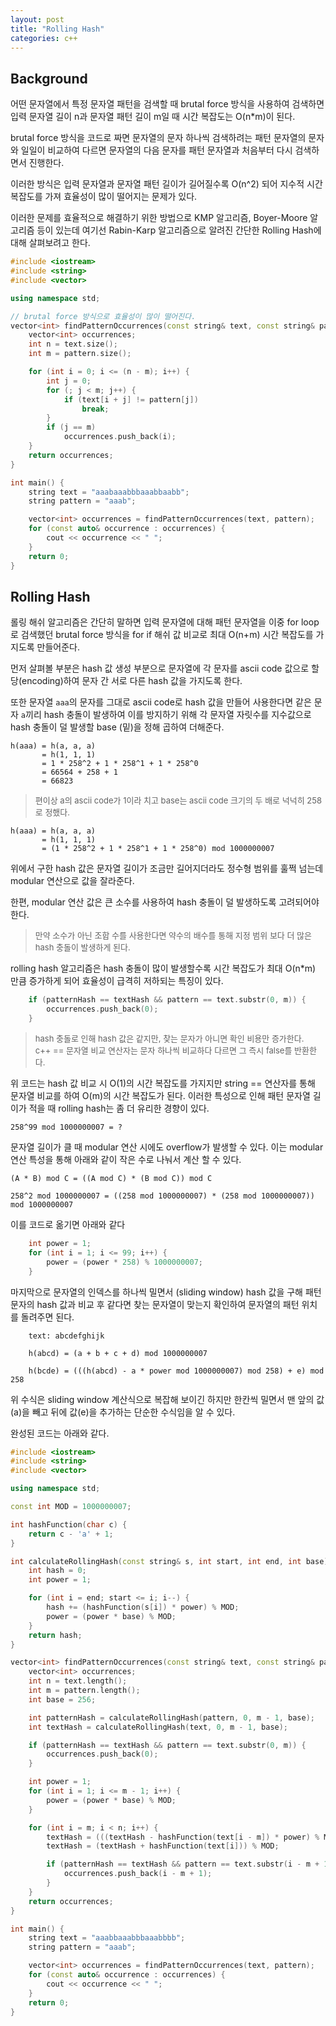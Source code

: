 ```yaml
---
layout: post
title: "Rolling Hash"
categories: c++
---
```


## Background

<!-- begin_excerpt -->
어떤 문자열에서 특정 문자열 패턴을 검색할 때 brutal force 방식을 사용하여 검색하면 입력 문자열 길이 n과 문자열 패턴 길이 m일 때 시간 복잡도는 O(n*m)이 된다.
<!-- end_excerpt -->

brutal force 방식을 코드로 짜면 문자열의 문자 하나씩 검색하려는 패턴 문자열의 문자와 일일이 비교하여 다르면 문자열의 다음 문자를 패턴 문자열과 처음부터 다시 검색하면서 진행한다.

이러한 방식은 입력 문자열과 문자열 패턴 길이가 길어질수록 O(n^2) 되어 지수적 시간 복잡도를 가져 효율성이 많이 떨어지는 문제가 있다.

이러한 문제를 효율적으로 해결하기 위한 방법으로 KMP 알고리즘, Boyer-Moore 알고리즘 등이 있는데 여기선 Rabin-Karp 알고리즘으로 알려진 간단한 Rolling Hash에 대해 살펴보려고 한다.

```c++
#include <iostream>
#include <string>
#include <vector>

using namespace std;

// brutal force 방식으로 효율성이 많이 떨어진다.
vector<int> findPatternOccurrences(const string& text, const string& pattern) {
    vector<int> occurrences;
    int n = text.size();
    int m = pattern.size();

    for (int i = 0; i <= (n - m); i++) {
        int j = 0;
        for (; j < m; j++) {
            if (text[i + j] != pattern[j])
                break;
        }
        if (j == m) 
            occurrences.push_back(i);
    }
    return occurrences;
}

int main() {
    string text = "aaabaaabbbaaabbaabb";
    string pattern = "aaab";

    vector<int> occurrences = findPatternOccurrences(text, pattern);
    for (const auto& occurrence : occurrences) {
        cout << occurrence << " ";
    }
    return 0;
}
```

## Rolling Hash

롤링 해쉬 알고리즘은 간단히 말하면 입력 문자열에 대해 패턴 문자열을 이중 for loop로 검색했던 brutal force 방식을 for if 해쉬 값 비교로 최대 O(n+m) 시간 복잡도를 가지도록 만들어준다.

먼저 살펴볼 부분은 hash 값 생성 부분으로 문자열에 각 문자를 ascii code 값으로 할당(encoding)하여 문자 간 서로 다른 hash 값을 가지도록 한다. 

또한 문자열 `aaa`의 문자를 그대로 ascii code로 hash 값을 만들어 사용한다면 같은 문자 `a`끼리 hash 충돌이 발생하여 이를 방지하기 위해 각 문자열 자릿수를 지수값으로 hash 충돌이 덜 발생할 base (밑)을 정해 곱하여 더해준다.

```
h(aaa) = h(a, a, a)
       = h(1, 1, 1)
       = 1 * 258^2 + 1 * 258^1 + 1 * 258^0
       = 66564 + 258 + 1
       = 66823
```
> <font size="2"> 
> 편이상 a의 ascii code가 1이라 치고 base는 ascii code 크기의 두 배로 넉넉히 258로 정했다.
> </font>

```
h(aaa) = h(a, a, a)
       = h(1, 1, 1)
       = (1 * 258^2 + 1 * 258^1 + 1 * 258^0) mod 1000000007
```
위에서 구한 hash 값은 문자열 길이가 조금만 길어지더라도 정수형 범위를 훌쩍 넘는데 modular 연산으로 값을 잘라준다.

한편, modular 연산 값은 큰 소수를 사용하여 hash 충돌이 덜 발생하도록 고려되어야 한다.

> <font size="2"> 
> 만약 소수가 아닌 조합 수를 사용한다면 약수의 배수를 통해 지정 범위 보다 더 많은 hash 충돌이 발생하게 된다. 
> </font>

rolling hash 알고리즘은 hash 충돌이 많이 발생할수록 시간 복잡도가 최대 O(n*m) 만큼 증가하게 되어 효율성이 급격히 저하되는 특징이 있다. 

```c++
    if (patternHash == textHash && pattern == text.substr(0, m)) {
        occurrences.push_back(0);
    }
```
> <font size="2"> 
> hash 충돌로 인해 hash 값은 같지만, 찾는 문자가 아니면 확인 비용만 증가한다. <br>
> c++ == 문자열 비교 연산자는 문자 하나씩 비교하다 다르면 그 즉시 false를 반환한다.
> </font>

위 코드는 hash 값 비교 시 O(1)의 시간 복잡도를 가지지만 string == 연산자를 통해 문자열 비교를 하여 O(m)의 시간 복잡도가 된다. 이러한 특성으로 인해 패턴 문자열 길이가 적을 때 rolling hash는 좀 더 유리한 경향이 있다.

```
258^99 mod 1000000007 = ?
```    
문자열 길이가 클 때 modular 연산 시에도 overflow가 발생할 수 있다. 이는 modular 연산 특성을 통해 아래와 같이 작은 수로 나눠서 계산 할 수 있다.

```
(A * B) mod C = ((A mod C) * (B mod C)) mod C

258^2 mod 1000000007 = ((258 mod 1000000007) * (258 mod 1000000007)) mod 1000000007
```    

이를 코드로 옮기면 아래와 같다

```c++
    int power = 1;
    for (int i = 1; i <= 99; i++) {
        power = (power * 258) % 1000000007;
    }
```

마지막으로 문자열의 인덱스를 하나씩 밀면서 (sliding window) hash 값을 구해 패턴 문자의 hash 값과 비교 후 같다면 찾는 문자열이 맞는지 확인하여 문자열의 패턴 위치를 돌려주면 된다.

```
    text: abcdefghijk

    h(abcd) = (a + b + c + d) mod 1000000007

    h(bcde) = (((h(abcd) - a * power mod 1000000007) mod 258) + e) mod 258
```

위 수식은 sliding window 계산식으로 복잡해 보이긴 하지만 한칸씩 밀면서 맨 앞의 값(a)을 빼고 뒤에 값(e)을 추가하는 단순한 수식임을 알 수 있다.

완성된 코드는 아래와 같다.

```c++
#include <iostream>
#include <string>
#include <vector>

using namespace std;

const int MOD = 1000000007;

int hashFunction(char c) {
    return c - 'a' + 1;
}

int calculateRollingHash(const string& s, int start, int end, int base) {
    int hash = 0;
    int power = 1;

    for (int i = end; start <= i; i--) {
        hash += (hashFunction(s[i]) * power) % MOD;
        power = (power * base) % MOD;
    }
    return hash;
}

vector<int> findPatternOccurrences(const string& text, const string& pattern) {
    vector<int> occurrences;
    int n = text.length();
    int m = pattern.length();
    int base = 256;

    int patternHash = calculateRollingHash(pattern, 0, m - 1, base);
    int textHash = calculateRollingHash(text, 0, m - 1, base);

    if (patternHash == textHash && pattern == text.substr(0, m)) {
        occurrences.push_back(0);
    }

    int power = 1;
    for (int i = 1; i <= m - 1; i++) {
        power = (power * base) % MOD;
    }

    for (int i = m; i < n; i++) {
        textHash = (((textHash - hashFunction(text[i - m]) * power) % MOD) * base) % MOD;
        textHash = (textHash + hashFunction(text[i])) % MOD;

        if (patternHash == textHash && pattern == text.substr(i - m + 1, m)) {
            occurrences.push_back(i - m + 1);
        }
    }
    return occurrences;
}

int main() {
    string text = "aaabbaaabbbaaabbbb";
    string pattern = "aaab";

    vector<int> occurrences = findPatternOccurrences(text, pattern);
    for (const auto& occurrence : occurrences) {
        cout << occurrence << " ";
    }
    return 0;
}
```
